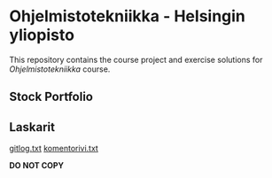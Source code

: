 # Ohjelmistotekniikka - Helsingin yliopisto

This repository contains the course project and exercise solutions for <I>Ohjelmistotekniikka</I> course.

## Stock Portfolio

## Laskarit

[gitlog.txt](https://github.com/shiftleino/stockPortfolio/blob/main/laskarit/viikko1/gitlog.txt)
[komentorivi.txt](https://github.com/shiftleino/stockPortfolio/blob/main/laskarit/viikko1/komentorivi.txt)


<b>DO NOT COPY</b>
